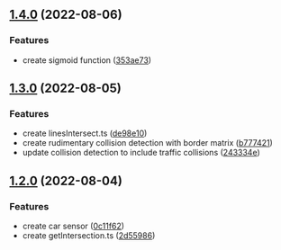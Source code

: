 ## [1.4.0](https://github.com/kito0/self-driving-car/compare/v1.3.0...v1.4.0) (2022-08-06)


### Features

* create sigmoid function ([353ae73](https://github.com/kito0/self-driving-car/commit/353ae7344e2d2e66887a1561b7717c9e9d56ea75))

## [1.3.0](https://github.com/kito0/self-driving-car/compare/v1.2.0...v1.3.0) (2022-08-05)


### Features

* create linesIntersect.ts ([de98e10](https://github.com/kito0/self-driving-car/commit/de98e10c0fafc50793c73eef91eb1344a25ae89e))
* create rudimentary collision detection with border matrix ([b777421](https://github.com/kito0/self-driving-car/commit/b77742158c1c26a29f305823ead7dca8163b03eb))
* update collision detection to include traffic collisions ([243334e](https://github.com/kito0/self-driving-car/commit/243334e48510c8e2fca533e509101b9e27dd6418))

## [1.2.0](https://github.com/kito0/self-driving-car/compare/v1.1.0...v1.2.0) (2022-08-04)


### Features

* create car sensor ([0c11f62](https://github.com/kito0/self-driving-car/commit/0c11f626bdea9bbab2df23a9526693ae80f9c650))
* create getIntersection.ts ([2d55986](https://github.com/kito0/self-driving-car/commit/2d559867369beb71d5c12b84841efb3bdff08248))
